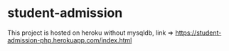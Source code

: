 # student-admission

This project is hosted on heroku without mysqldb, link => https://student-admission-php.herokuapp.com/index.html
